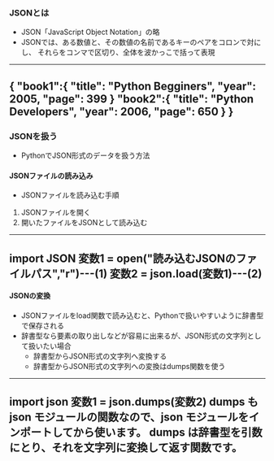 ### JSONとは
- JSON「JavaScript Object Notation」の略
- JSONでは、ある数値と、その数値の名前であるキーのペアをコロンで対にし、
  それらをコンマで区切り、全体を波かっこで括って表現
---
{
  "book1":{
    "title": "Python Begginers",
    "year": 2005,
    "page": 399
  }
  "book2":{
    "title": "Python Developers",
    "year": 2006,
    "page": 650
  }
}
---
### JSONを扱う
- PythonでJSON形式のデータを扱う方法

#### JSONファイルの読み込み
- JSONファイルを読み込む手順
1. JSONファイルを開く
2. 開いたファイルをJSONとして読み込む
---
import JSON
変数1 = open("読み込むJSONのファイルパス","r")---(1)
変数2 = json.load(変数1)---(2)
---

#### JSONの変換
- JSONファイルをload関数で読み込むと、Pythonで扱いやすいように辞書型で保存される
- 辞書型なら要素の取り出しなどが容易に出来るが、JSON形式の文字列として扱いたい場合
   - 辞書型からJSON形式の文字列へ変換する
   - 辞書型からJSON形式の文字列への変換はdumps関数を使う
---
import json
変数1 = json.dumps(変数2)
dumps も json モジュールの関数なので、json モジュールをインポートしてから使います。
dumps は辞書型を引数にとり、それを文字列に変換して返す関数です。
---
